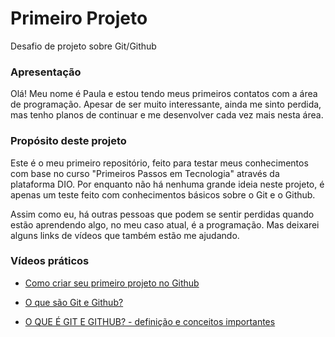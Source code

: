 

# Primeiro Projeto

Desafio de projeto sobre Git/Github

### Apresentação

Olá! Meu nome é Paula e estou tendo meus primeiros contatos com a área de programação. Apesar de ser muito interessante, ainda me sinto perdida, mas tenho planos de continuar e me desenvolver cada vez mais nesta área. 

### Propósito deste projeto

Este é o meu primeiro repositório, feito para testar meus conhecimentos com base no curso "Primeiros Passos em Tecnologia" através da plataforma DIO. Por enquanto não há nenhuma grande ideia neste projeto, é apenas um teste feito com conhecimentos básicos sobre o Git e o Github.


Assim como eu, há outras pessoas que podem se sentir perdidas quando estão aprendendo algo, no meu caso atual, é a programação. Mas deixarei alguns links de vídeos que também estão me ajudando.

### Vídeos práticos

* [Como criar seu primeiro projeto no Github](https://www.youtube.com/watch?v=iR6-3AT1WfE&t=189s)
* [O que são Git e Github?](https://www.youtube.com/watch?v=P4BNi_yPehc)			

* [O QUE É GIT E GITHUB? - definição e conceitos importantes](https://www.youtube.com/watch?v=DqTITcMq68k)
